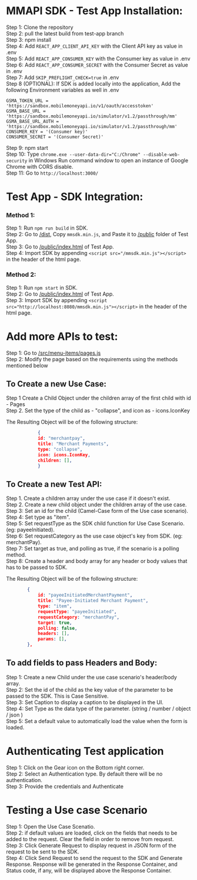 # MMAPI SDK - Test App Installation:

Step 1: Clone the repository<br />
Step 2: pull the latest build from test-app branch<br />
Step 3: npm install<br />
Step 4: Add `REACT_APP_CLIENT_API_KEY` with the Client API key as value in .env<br />
Step 5: Add `REACT_APP_CONSUMER_KEY` with the Consumer key as value in .env<br />
Step 6: Add `REACT_APP_CONSUMER_SECRET` with the Consumer Secret as value in .env<br />
Step 7: Add `SKIP_PREFLIGHT_CHECK=true` in .env<br />
Step 8 (OPTIONAL): If SDK is added locally into the application, Add the following Environment variables as well in .env<br />

```
GSMA_TOKEN_URL = 'https://sandbox.mobilemoneyapi.io/v1/oauth/accesstoken'
GSMA_BASE_URL = 'https://sandbox.mobilemoneyapi.io/simulator/v1.2/passthrough/mm'
GSMA_BASE_URL_AUTH = 'https://sandbox.mobilemoneyapi.io/simulator/v1.2/passthrough/mm'
CONSUMER_KEY = '(Consumer key)'
CONSUMER_SECRET = '(Consumer Secret)'
```

Step 9: npm start<br />
Step 10: Type `chrome.exe --user-data-dir="C:/Chrome" --disable-web-security` in Windows Run command window to open an instance of Google Chrome with CORS disable.<br/>
Step 11: Go to `http://localhost:3000/`<br/>

# Test App - SDK Integration:

### Method 1:

Step 1: Run `npm run build` in SDK.<br/>
Step 2: Go to [/dist](/dist), Copy `mmsdk.min.js`, and Paste it to [/public](./public) folder of Test App.<br/>
Step 3: Go to [/public/index.html](./public/index.html) of Test App.<br />
Step 4: Import SDK by appending `<script src="/mmsdk.min.js"></script>` in the header of the html page.<br/>

### Method 2:

Step 1: Run `npm start` in SDK.<br/>
Step 2: Go to [/public/index.html](./public/index.html) of Test App.<br />
Step 3: Import SDK by appending `<script src="http://localhost:8080/mmsdk.min.js"></script>` in the header of the html page.<br/>

# Add more APIs to test:

Step 1: Go to [/src/menu-items/pages.js](./src/menu-items/pages.js)<br />
Step 2: Modify the page based on the requirements using the methods mentioned below<br />

## To Create a new Use Case:

Step 1 Create a Child Object under the children array of the first child with id - Pages<br/>
Step 2. Set the type of the child as - "collapse", and icon as - icons.IconKey<br/>

The Resulting Object will be of the following structure:<br/>

```json
            {
            id: "merchantpay",
            title: "Merchant Payments",
            type: "collapse",
            icon: icons.IconKey,
            children: [],
            }
```

## To Create a new Test API:

Step 1. Create a children array under the use case if it doesn't exist.<br/>
Step 2. Create a new child object under the children array of the use case.<br/>
Step 3: Set an id for the child (Camel-Case form of the Use case scenario).<br/>
Step 4: Set type as "item".<br/>
Step 5: Set requestType as the SDK child function for Use Case Scenario. (eg: payeeInitiated).<br/>
Step 6: Set requestCategory as the use case object's key from SDK. (eg: merchantPay).<br/>
Step 7: Set target as true, and polling as true, if the scenario is a polling method.<br/>
Step 8: Create a header and body array for any header or body values that has to be passed to SDK.<br/>

The Resulting Object will be of the following structure:<br/>

```json
        {
            id: "payeeInitiatedMerchantPayment",
            title: "Payee-Initiated Merchant Payment",
            type: "item",
            requestType: "payeeInitiated",
            requestCategory: "merchantPay",
            target: true,
            polling: false,
            headers: [],
            params: [],
        },
```

## To add fields to pass Headers and Body:

Step 1: Create a new Child under the use case scenario's header/body array.<br/>
Step 2: Set the id of the child as the key value of the parameter to be passed to the SDK. This is Case Sensitive.<br/>
Step 3: Set Caption to display a caption to be displayed in the UI.<br/>
Step 4: Set Type as the data type of the parameter. (string / number / object / json )<br/>
Step 5: Set a default value to automatically load the value when the form is loaded.<br/>

# Authenticating Test application

Step 1: Click on the Gear icon on the Bottom right corner.<br/>
Step 2: Select an Authentication type. By default there will be no authentication.<br/>
Step 3: Provide the credentials and Authenticate<br/>

# Testing a Use case Scenario

Step 1: Open the Use Case Scenatio.<br/>
Step 2: if default values are loaded, click on the fields that needs to be added to the request. Clear the field in order to remove from request.<br/>
Step 3: Click Generate Request to display request in JSON form of the request to be sent to the SDK.<br/>
Step 4: Click Send Request to send the request to the SDK and Generate Response. Response will be generated in the Response Container, and Status code, if any, will be displayed above the Response Container.<br/>
